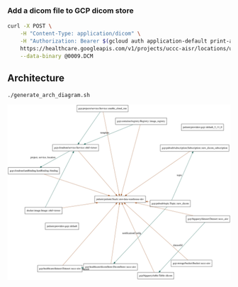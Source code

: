 ### Add a dicom file to GCP dicom store

``` sh
curl -X POST \
    -H "Content-Type: application/dicom" \
    -H "Authorization: Bearer $(gcloud auth application-default print-access-token)" \
    https://healthcare.googleapis.com/v1/projects/uccc-aisr/locations/us-central1/datasets/uccc-aisr-b67a21b/dicomStores/uccc-aisr-ba50ed5/dicomWeb/studies \
    --data-binary @0009.DCM
```


## Architecture

```
./generate_arch_diagram.sh
```

![AISR Data Warehouse Architecture](architecture.svg)